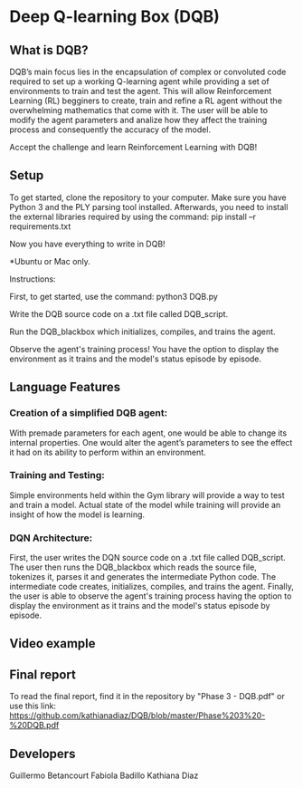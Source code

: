 # Deep Q-learning Box (DQB)

## What is DQB?
  DQB’s main focus lies in the encapsulation of complex or convoluted code required to set up a working Q-learning agent while providing a set of environments to train and test the agent. This will allow Reinforcement Learning (RL) begginers to create, train and refine a RL agent without the overwhelming mathematics that come with it. The user will be able to modify the agent parameters and analize how they affect the training process and consequently the accuracy of the model. 

Accept the challenge and learn Reinforcement Learning with DQB!

## Setup

To get started, clone the repository to your computer. 
Make sure you have Python 3 and the PLY parsing tool installed. 
Afterwards, you need to install the external libraries required by using the command: 
pip install –r requirements.txt

Now you have everything to write in DQB!

*Ubuntu or Mac only. 

Instructions: 

First, to get started, use the command: python3 DQB.py 

Write the DQB source code on a .txt file called DQB_script. 

Run the DQB_blackbox which initializes, compiles, and trains the agent. 

Observe the agent's training process! You have the option to display the environment as it trains and the model's status episode by episode. 

## Language Features

### Creation of a simplified DQB agent:

With premade parameters for each agent, one would be able to change its internal properties. 
One would alter the agent’s parameters to see the effect it had on its ability to perform within an environment.

### Training and Testing:

Simple environments held within the Gym library will provide a way to test and train a model.
Actual state of the model while training will provide an insight of how the model is learning.

### DQN Architecture:
First, the user writes the DQN source code on a .txt file called DQB_script. The user then runs the DQB_blackbox which reads the source file, tokenizes it, parses it and generates the intermediate Python code. The intermediate code creates, initializes, compiles, and trains the agent. Finally, the user is able to observe the agent's training process having the option to display the environment as it trains and the model's status episode by episode. 

## Video example


## Final report 

To read the final report, find it in the repository by "Phase 3 - DQB.pdf" or use this link: https://github.com/kathianadiaz/DQB/blob/master/Phase%203%20-%20DQB.pdf 

## Developers

Guillermo Betancourt
Fabiola Badillo 
Kathiana Diaz

